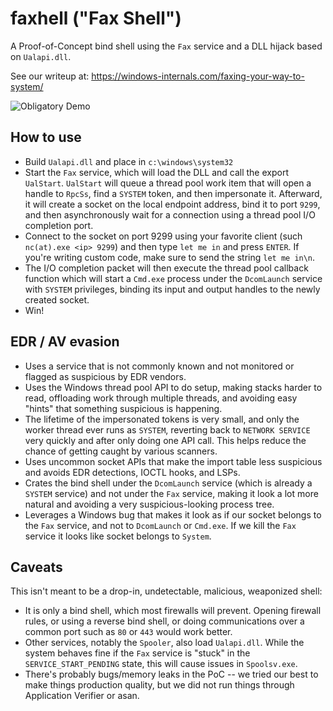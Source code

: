 # faxhell ("Fax Shell")
A Proof-of-Concept bind shell using the `Fax` service and a DLL hijack based on `Ualapi.dll`.

See our writeup at: https://windows-internals.com/faxing-your-way-to-system/

![Obligatory Demo](https://windows-internals.com/wp-content/uploads/2020/04/port_bind_connect.png)

## How to use
* Build `Ualapi.dll` and place in `c:\windows\system32`
* Start the `Fax` service, which will load the DLL and call the export `UalStart`. `UalStart` will queue a thread pool work item that will open a handle to `RpcSs`, find a `SYSTEM` token, and then impersonate it. Afterward, it will create a socket on the local endpoint address, bind it to port `9299`, and then asynchronously wait for a connection using a thread pool I/O completion port.
* Connect to the socket on port 9299 using your favorite client (such `nc(at).exe <ip> 9299`) and then type `let me in` and press `ENTER`. If you're writing custom code, make sure to send the string `let me in\n`.
* The I/O completion packet will then execute the thread pool callback function which will start a `Cmd.exe` process under the `DcomLaunch` service with `SYSTEM` privileges, binding its input and output handles to the newly created socket.
* Win!
  
## EDR / AV evasion
* Uses a service that is not commonly known and not monitored or flagged as suspicious by EDR vendors.
* Uses the Windows thread pool API to do setup, making stacks harder to read, offloading work through multiple threads, and avoiding easy "hints" that something suspicious is happening.
* The lifetime of the impersonated tokens is very small, and only the worker thread ever runs as `SYSTEM`, reverting back to `NETWORK SERVICE` very quickly and after only doing one API call. This helps reduce the chance of getting caught by various scanners.
* Uses uncommon socket APIs that make the import table less suspicious and avoids EDR detections, IOCTL hooks, and LSPs.
* Crates the bind shell under the `DcomLaunch` service (which is already a `SYSTEM` service) and not under the `Fax` service, making it look a lot more natural and avoiding a very suspicious-looking process tree.
* Leverages a Windows bug that makes it look as if our socket belongs to the `Fax` service, and not to `DcomLaunch` or `Cmd.exe`. If we kill the `Fax` service it looks like socket belongs to `System`.

## Caveats
This isn't meant to be a drop-in, undetectable, malicious, weaponized shell:
* It is only a bind shell, which most firewalls will prevent. Opening firewall rules, or using a reverse bind shell, or doing communications over a common port such as `80` or `443` would work better.
* Other services, notably the `Spooler`, also load `Ualapi.dll`. While the system behaves fine if the `Fax` service is "stuck" in the `SERVICE_START_PENDING` state, this will cause issues in `Spoolsv.exe`.
* There's probably bugs/memory leaks in the PoC -- we tried our best to make things production quality, but we did not run things through Application Verifier or asan.
